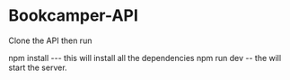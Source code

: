 # Bookcamper-API
Clone the API then run

npm install --- this will install all the dependencies
npm run dev -- the will start the server.
